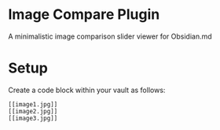 # Image Compare Plugin
A minimalistic image comparison slider viewer for Obsidian.md

# Setup
Create a code block within your vault as follows:
````img-compare
[[image1.jpg]]
[[image2.jpg]]
[[image3.jpg]]
````
